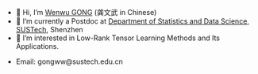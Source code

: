 - 👋 Hi, I’m <a href="https://gongwenwuu.github.io/">Wenwu GONG</a> (龚文武 in Chinese)
- 🌱 I’m currently a Postdoc at <a href="https://stat-ds.sustech.edu.cn/"> Department of Statistics and Data Science, SUSTech</a>, Shenzhen
- 👀 I’m interested in Low-Rank Tensor Learning Methods and Its Applications.
<ul>
  <li> Email: gongww@sustech.edu.cn </li>
</ul>
<!---
GongWenwuu/GongWenwuu is a ✨ special ✨ repository because its `README.md` (this file) appears on your GitHub profile.
You can click the Preview link to take a look at your changes.
--->

